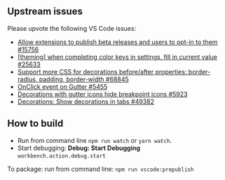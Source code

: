 ## Upstream issues

Please upvote the following VS Code issues:

* [Allow extensions to publish beta releases and users to opt-in to them #15756](https://github.com/microsoft/vscode/issues/15756)
* [[theming] when completing color keys in settings, fill in current value #25633](https://github.com/microsoft/vscode/issues/25633)
* [Support more CSS for decorations before/after properties: border-radius, padding, border-width #68845](https://github.com/Microsoft/vscode/issues/68845)
* [OnClick event on Gutter #5455](https://github.com/microsoft/vscode/issues/5455)
* [Decorations with gutter icons hide breakpoint icons #5923](https://github.com/microsoft/vscode/issues/5923)
* [Decorations: Show decorations in tabs #49382](https://github.com/Microsoft/vscode/issues/49382)

## How to build

* Run from command line `npm run watch` or `yarn watch`.
* Start debugging: **Debug: Start Debugging** `workbench.action.debug.start`

To package: run from command line: `npm run vscode:prepublish`
